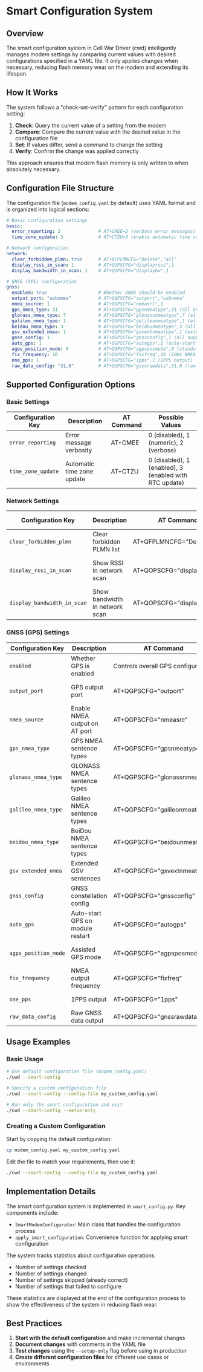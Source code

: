 # Smart Configuration System

## Overview

The smart configuration system in Cell War Driver (cwd) intelligently manages modem settings by comparing current values with desired configurations specified in a YAML file. It only applies changes when necessary, reducing flash memory wear on the modem and extending its lifespan.

## How It Works

The system follows a "check-set-verify" pattern for each configuration setting:

1. **Check**: Query the current value of a setting from the modem
2. **Compare**: Compare the current value with the desired value in the configuration file
3. **Set**: If values differ, send a command to change the setting
4. **Verify**: Confirm the change was applied correctly

This approach ensures that modem flash memory is only written to when absolutely necessary.

## Configuration File Structure

The configuration file (`modem_config.yaml` by default) uses YAML format and is organized into logical sections:

```yaml
# Basic configuration settings
basic:
  error_reporting: 2              # AT+CMEE=2 (verbose error messages)
  time_zone_update: 3             # AT+CTZU=3 (enable automatic time zone update)

# Network configuration
network:
  clear_forbidden_plmn: true      # AT+QFPLMNCFG="Delete","all"
  display_rssi_in_scan: 1         # AT+QOPSCFG="displayrssi",1
  display_bandwidth_in_scan: 1    # AT+QOPSCFG="displaybw",1

# GNSS (GPS) configuration
gnss:
  enabled: true                   # Whether GNSS should be enabled
  output_port: "usbnmea"          # AT+QGPSCFG="outport","usbnmea"
  nmea_source: 1                  # AT+QGPSCFG="nmeasrc",1
  gps_nmea_type: 31               # AT+QGPSCFG="gpsnmeatype",31 (all GPS sentences)
  glonass_nmea_type: 7            # AT+QGPSCFG="glonassnmeatype",7 (all GLONASS sentences)
  galileo_nmea_type: 1            # AT+QGPSCFG="galileonmeatype",1 (all Galileo sentences)
  beidou_nmea_type: 3             # AT+QGPSCFG="beidounmeatype",3 (all Beidou sentences)
  gsv_extended_nmea: 1            # AT+QGPSCFG="gsvextnmeatype",1 (extended GGSV)
  gnss_config: 1                  # AT+QGPSCFG="gnssconfig",1 (all supported constellations)
  auto_gps: 1                     # AT+QGPSCFG="autogps",1 (auto-start on restart)
  agps_position_mode: 0           # AT+QGPSCFG="agpsposmode",0 (standalone mode)
  fix_frequency: 10               # AT+QGPSCFG="fixfreq",10 (10Hz NMEA output)
  one_pps: 1                      # AT+QGPSCFG="1pps",1 (1PPS output)
  raw_data_config: "31,0"         # AT+QGPSCFG="gnssrawdata",31,0 (raw output for all constellations)
```

## Supported Configuration Options

### Basic Settings

| Configuration Key | Description | AT Command | Possible Values |
|------------------|-------------|------------|-----------------|
| `error_reporting` | Error message verbosity | AT+CMEE | 0 (disabled), 1 (numeric), 2 (verbose) |
| `time_zone_update` | Automatic time zone update | AT+CTZU | 0 (disabled), 1 (enabled), 3 (enabled with RTC update) |

### Network Settings

| Configuration Key | Description | AT Command | Possible Values |
|------------------|-------------|------------|-----------------|
| `clear_forbidden_plmn` | Clear forbidden PLMN list | AT+QFPLMNCFG="Delete","all" | true, false |
| `display_rssi_in_scan` | Show RSSI in network scan | AT+QOPSCFG="displayrssi" | 0 (disabled), 1 (enabled) |
| `display_bandwidth_in_scan` | Show bandwidth in network scan | AT+QOPSCFG="displaybw" | 0 (disabled), 1 (enabled) |

### GNSS (GPS) Settings

| Configuration Key | Description | AT Command | Possible Values |
|------------------|-------------|------------|-----------------|
| `enabled` | Whether GPS is enabled | Controls overall GPS configuration | true, false |
| `output_port` | GPS output port | AT+QGPSCFG="outport" | "usbnmea", "uart1", "none", etc. |
| `nmea_source` | Enable NMEA output on AT port | AT+QGPSCFG="nmeasrc" | 0 (disabled), 1 (enabled) |
| `gps_nmea_type` | GPS NMEA sentence types | AT+QGPSCFG="gpsnmeatype" | Bitmask (31 = all) |
| `glonass_nmea_type` | GLONASS NMEA sentence types | AT+QGPSCFG="glonassnmeatype" | Bitmask (7 = all) |
| `galileo_nmea_type` | Galileo NMEA sentence types | AT+QGPSCFG="galileonmeatype" | Bitmask (1 = all) |
| `beidou_nmea_type` | BeiDou NMEA sentence types | AT+QGPSCFG="beidounmeatype" | Bitmask (3 = all) |
| `gsv_extended_nmea` | Extended GSV sentences | AT+QGPSCFG="gsvextnmeatype" | 0 (disabled), 1 (enabled) |
| `gnss_config` | GNSS constellation config | AT+QGPSCFG="gnssconfig" | Bitmask (1 = all) |
| `auto_gps` | Auto-start GPS on module restart | AT+QGPSCFG="autogps" | 0 (disabled), 1 (enabled) |
| `agps_position_mode` | Assisted GPS mode | AT+QGPSCFG="agpsposmode" | 0 (standalone), 1 (MS-based), 2 (MS-assisted) |
| `fix_frequency` | NMEA output frequency | AT+QGPSCFG="fixfreq" | 1-10 Hz |
| `one_pps` | 1PPS output | AT+QGPSCFG="1pps" | 0 (disabled), 1 (enabled) |
| `raw_data_config` | Raw GNSS data output | AT+QGPSCFG="gnssrawdata" | Format: "constellation,port" |

## Usage Examples

### Basic Usage

```bash
# Use default configuration file (modem_config.yaml)
./cwd --smart-config

# Specify a custom configuration file
./cwd --smart-config --config-file my_custom_config.yaml

# Run only the smart configuration and exit
./cwd --smart-config --setup-only
```

### Creating a Custom Configuration

Start by copying the default configuration:

```bash
cp modem_config.yaml my_custom_config.yaml
```

Edit the file to match your requirements, then use it:

```bash
./cwd --smart-config --config-file my_custom_config.yaml
```

## Implementation Details

The smart configuration system is implemented in `smart_config.py`. Key components include:

- `SmartModemConfigurator`: Main class that handles the configuration process
- `apply_smart_configuration`: Convenience function for applying smart configuration

The system tracks statistics about configuration operations:
- Number of settings checked
- Number of settings changed
- Number of settings skipped (already correct)
- Number of settings that failed to configure

These statistics are displayed at the end of the configuration process to show the effectiveness of the system in reducing flash wear.

## Best Practices

1. **Start with the default configuration** and make incremental changes
2. **Document changes** with comments in the YAML file
3. **Test changes** using the `--setup-only` flag before using in production
4. **Create different configuration files** for different use cases or environments
